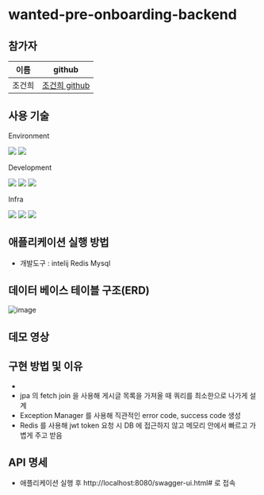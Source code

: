 # wanted-pre-onboarding-backend

## 참가자
|이름|github|
|---|---|
|조건희|[조건희 github](https://github.com/gunhee93)|

## 사용 기술 
Environment
<div>
  <img src="https://img.shields.io/badge/github-181717?style=for-the-badge&logo=github&logoColor=white">
  <img src="https://img.shields.io/badge/git-F05032?style=for-the-badge&logo=git&logoColor=white">
</div>

Development
<div>
  <img src="https://img.shields.io/badge/java-007396?style=for-the-badge&logo=java&logoColor=white">
  <img src="https://img.shields.io/badge/springboot-6DB33F?style=for-the-badge&logo=springboot&logoColor=white">
  <img src="https://img.shields.io/badge/mysql-4479A1?style=for-the-badge&logo=mysql&logoColor=white">
</div>

Infra
<div>
  <img src="https://img.shields.io/badge/amazonec2-FF9900?style=for-the-badge&logo=amazonec2&logoColor=white">
  <img src="https://img.shields.io/badge/amazonrds-527FFF?style=for-the-badge&logo=amazonrds&logoColor=white">
  <img src="https://img.shields.io/badge/amazons3-569A31?style=for-the-badge&logo=amazons3&logoColor=white">
</div>

## 애플리케이션 실행 방법
- 개발도구 : intelij Redis Mysql

## 데이터 베이스 테이블 구조(ERD)

![image](https://github.com/gunhee93/wanted-pre-onboarding-backend/assets/123151812/babbbbca-e71c-4463-9495-e632cef12c2c)

## 데모 영상

## 구현 방법 및 이유
- 
- jpa 의 fetch join 을 사용해 게시글 목록을 가져올 때 쿼리를 최소한으로 나가게 설계 
- Exception Manager 를 사용해 직관적인 error code, success code 생성
- Redis 를 사용해 jwt token 요청 시 DB 에 접근하지 않고 메모리 안에서 빠르고 가볍게 주고 받음

## API 명세
- 애플리케이션 실행 후 http://localhost:8080/swagger-ui.html# 로 접속
